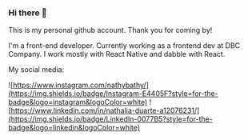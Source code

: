 ### Hi there 👋

This is my personal github account. Thank you for coming by!

I'm a front-end developer. Currently working as a frontend dev at DBC Company. I work mostly with React Native and dabble with React.


My social media:

![https://www.instagram.com/nathybathy/](https://img.shields.io/badge/Instagram-E4405F?style=for-the-badge&logo=instagram&logoColor=white)
![https://www.linkedin.com/in/nathalia-duarte-a12076231/](https://img.shields.io/badge/LinkedIn-0077B5?style=for-the-badge&logo=linkedin&logoColor=white)

